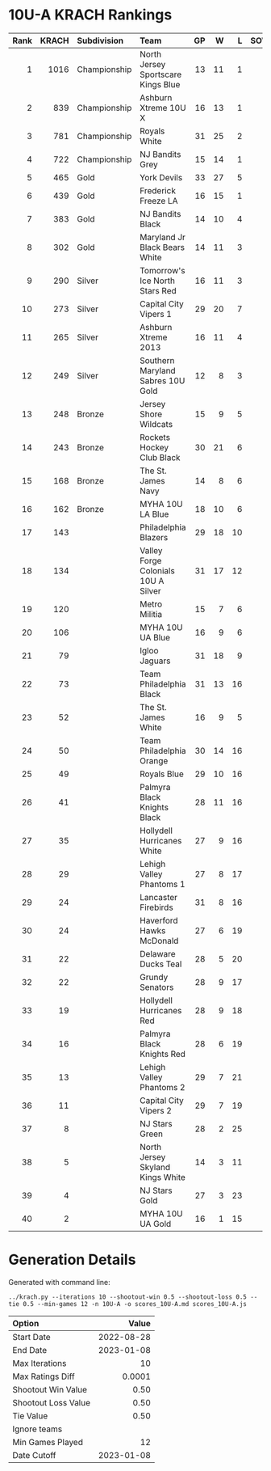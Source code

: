# 10U-A KRACH Rankings
Rank|KRACH|Subdivision|Team|GP|W|L|SOW|SOL|T|SoS
---:|---:|:---|:---|---:|---:|---:|---:|---:|---:|---:
1|1016|Championship|North Jersey Sportscare Kings Blue|13|11|1|1|0|0|303
2|839|Championship|Ashburn Xtreme 10U X|16|13|1|1|1|0|272
3|781|Championship|Royals White|31|25|2|3|1|0|246
4|722|Championship|NJ Bandits Grey|15|14|1|0|0|0|129
5|465|Gold|York Devils|33|27|5|0|1|0|148
6|439|Gold|Frederick Freeze LA|16|15|1|0|0|0|75
7|383|Gold|NJ Bandits Black|14|10|4|0|0|0|323
8|302|Gold|Maryland Jr Black Bears White|14|11|3|0|0|0|135
9|290|Silver|Tomorrow's Ice North Stars Red|16|11|3|0|1|1|217
10|273|Silver|Capital City Vipers 1|29|20|7|1|1|0|155
11|265|Silver|Ashburn Xtreme 2013|16|11|4|0|1|0|180
12|249|Silver|Southern Maryland Sabres 10U Gold|12|8|3|0|1|0|155
13|248|Bronze|Jersey Shore Wildcats|15|9|5|1|0|0|309
14|243|Bronze|Rockets Hockey Club Black|30|21|6|1|2|0|158
15|168|Bronze|The St. James Navy|14|8|6|0|0|0|217
16|162|Bronze|MYHA 10U LA Blue|18|10|6|0|1|1|199
17|143||Philadelphia Blazers|29|18|10|0|1|0|192
18|134||Valley Forge Colonials 10U A Silver|31|17|12|0|2|0|226
19|120||Metro Militia|15|7|6|2|0|0|258
20|106||MYHA 10U UA Blue|16|9|6|1|0|0|124
21|79||Igloo Jaguars|31|18|9|2|2|0|54
22|73||Team Philadelphia Black|31|13|16|1|1|0|171
23|52||The St. James White|16|9|5|1|1|0|32
24|50||Team Philadelphia Orange|30|14|16|0|0|0|141
25|49||Royals Blue|29|10|16|3|0|0|151
26|41||Palmyra Black Knights Black|28|11|16|1|0|0|158
27|35||Hollydell Hurricanes White|27|9|16|1|1|0|205
28|29||Lehigh Valley Phantoms 1|27|8|17|0|2|0|182
29|24||Lancaster Firebirds|31|8|16|5|2|0|136
30|24||Haverford Hawks McDonald|27|6|19|1|1|0|165
31|22||Delaware Ducks Teal|28|5|20|1|2|0|262
32|22||Grundy Senators|28|9|17|0|2|0|79
33|19||Hollydell Hurricanes Red|28|9|18|1|0|0|137
34|16||Palmyra Black Knights Red|28|6|19|3|0|0|150
35|13||Lehigh Valley Phantoms 2|29|7|21|0|1|0|105
36|11||Capital City Vipers 2|29|7|19|0|3|0|120
37|8||NJ Stars Green|28|2|25|1|0|0|277
38|5||North Jersey Skyland Kings White|14|3|11|0|0|0|64
39|4||NJ Stars Gold|27|3|23|0|1|0|146
40|2||MYHA 10U UA Gold|16|1|15|0|0|0|100
# Generation Details

Generated with command line:
```
../krach.py --iterations 10 --shootout-win 0.5 --shootout-loss 0.5 --tie 0.5 --min-games 12 -n 10U-A -o scores_10U-A.md scores_10U-A.js
```

| Option | Value |
| :----- | ----: |
| Start Date | 2022-08-28 |
| End Date | 2023-01-08 |
| Max Iterations | 10 |
| Max Ratings Diff | 0.0001 |
| Shootout Win Value | 0.50 |
| Shootout Loss Value | 0.50 |
| Tie Value | 0.50 |
| Ignore teams |  |
| Min Games Played | 12 |
| Date Cutoff | 2023-01-08 |

